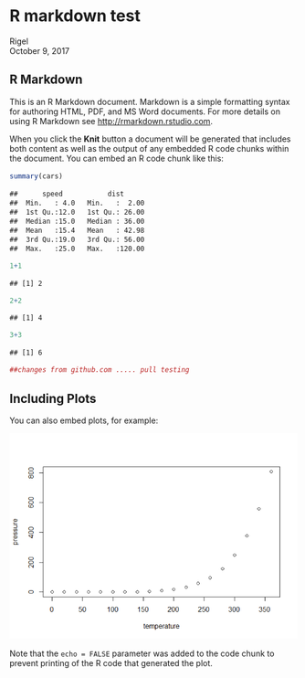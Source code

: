 # R markdown test
Rigel  
October 9, 2017  



## R Markdown

This is an R Markdown document. Markdown is a simple formatting syntax for authoring HTML, PDF, and MS Word documents. For more details on using R Markdown see <http://rmarkdown.rstudio.com>.

When you click the **Knit** button a document will be generated that includes both content as well as the output of any embedded R code chunks within the document. You can embed an R code chunk like this:


```r
summary(cars)
```

```
##      speed           dist       
##  Min.   : 4.0   Min.   :  2.00  
##  1st Qu.:12.0   1st Qu.: 26.00  
##  Median :15.0   Median : 36.00  
##  Mean   :15.4   Mean   : 42.98  
##  3rd Qu.:19.0   3rd Qu.: 56.00  
##  Max.   :25.0   Max.   :120.00
```

```r
1+1
```

```
## [1] 2
```

```r
2+2
```

```
## [1] 4
```

```r
3+3
```

```
## [1] 6
```

```r
##changes from github.com ..... pull testing 
```

## Including Plots

You can also embed plots, for example:

![](Test_1_Rmarkdown_files/figure-html/pressure-1.png)<!-- -->

Note that the `echo = FALSE` parameter was added to the code chunk to prevent printing of the R code that generated the plot.
